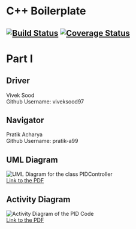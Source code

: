 # C++ Boilerplate
[![Build Status](https://app.travis-ci.com/viveksood97/cpp-boilerplate.svg?branch=master&kill_cache=1)](https://app.travis-ci.com/viveksood97/cpp-boilerplate)
[![Coverage Status](https://coveralls.io/repos/github/viveksood97/cpp-boilerplate/badge.svg?branch=master)](https://coveralls.io/github/viveksood97/cpp-boilerplate?branch=master)
---
# Part I

## Driver 
Vivek Sood \
Github Username: viveksood97


## Navigator
Pratik Acharya \
Github Username: pratik-a99 

## UML Diagram
![UML Diagram for the class PIDController](TDD_UML.png "UML") \
[Link to the PDF](https://drive.google.com/file/d/1mB3QGFGTcNCEAUvfmSz2qRmXcQdjdS70/view?usp=sharing)

## Activity Diagram
![Activity Diagram of the PID Code](TDD_activity_diagram.png "Activity Diagram") \
[Link to the PDF](https://drive.google.com/file/d/17HL5u0FMskLM-HcG4wG3E4nzX6cem7cY/view?usp=sharing)


